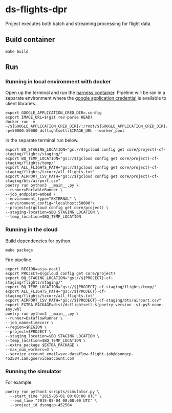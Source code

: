 # ds-flights-dpr

Project executes both batch and streaming processing for flight data

## Build container

```shell
make build
```

## Run

### Running in local environment with docker

Open up the terminal and run the [harness container](https://beam.apache.org/documentation/runtime/sdk-harness-config/).
Pipeline will be ran in a separate environment where the [google application credential](https://cloud.google.com/docs/authentication/application-default-credentials) is available to client libraries.

```shell
export GOOGLE_APPLICATION_CRED_DIR=.config
export IMAGE_URL=$(git rev-parse HEAD)
docker run -v ~/${GOOGLE_APPLICATION_CRED_DIR}/:/root/${GOOGLE_APPLICATION_CRED_DIR}/ -p=50000:50000 dsflightsetl:$IMAGE_URL --worker_pool
```

In the separate terminal run below.

```shell
export BQ_STAGING_LOCATION="gs://$(gcloud config get core/project)-cf-staging/flights/staging/"
export BQ_TEMP_LOCATION="gs://$(gcloud config get core/project)-cf-staging/flights/temp/"
export ALL_FLIGHTS_PATH="gs://$(gcloud config get core/project)-cf-staging/flights/tzcorr/all_flights.txt"
export AIRPORT_CSV_PATH="gs://$(gcloud config get core/project)-cf-staging/bts/airport.csv"
poetry run python3 __main__.py \
--runner=PortableRunner \
--job_endpoint=embed \
--environment_type="EXTERNAL" \
--environment_config="localhost:50000"\
--project=$(gcloud config get core/project) \
--staging-location=$BQ_STAGING_LOCATION \
--temp_location=$BQ_TEMP_LOCATION
```

### Running in the cloud

Build dependencies for python.

```shell
make package
```

Fire pipeline.

```shell
export REGION=asia-east1
export PROJECT=$(gcloud config get core/project)
export BQ_STAGING_LOCATION="gs://${PROJECT}-cf-staging/flights/staging/"
export BQ_TEMP_LOCATION="gs://${PROJECT}-cf-staging/flights/temp/"
export ALL_FLIGHTS_PATH="gs://${PROJECT}-cf-staging/flights/tzcorr/all_flights.txt"
export AIRPORT_CSV_PATH="gs://${PROJECT}-cf-staging/bts/airport.csv"
export EXTRA_PACKAGE=dist/dsflightsetl-$(poetry version -s)-py3-none-any.whl
poetry run python3 __main__.py \
--runner=DataflowRunner \
--job_name=timecorr \
--region=$REGION \
--project=$PROJECT \
--staging_location=$BQ_STAGING_LOCATION \
--temp_location=$BQ_TEMP_LOCATION \
--extra_package $EXTRA_PACKAGE \
--max_num_workers=3 \
--service_account_email=svc-dataflow-flight-job@dsongcp-452504.iam.gserviceaccount.com
```

### Running the simulator

For example.

```shell
poetry run python3 scripts/simulator.py \
  --start_time "2015-05-01 00:00:00 UTC" \
  --end_time "2015-05-04 00:00:00 UTC" \
  --project_id dsongcp-452504
```

